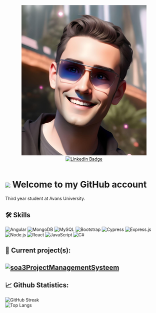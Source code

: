 <div id="header" align="center">
  <img src="https://github.com/Perunaz/Perunaz/blob/main/profilePicture.jpg" width="400" border-radius="25"/>
</div>
<div id="badges" align="center" >
  <a href="https://www.linkedin.com/in/caelan-van-eijnsbergen-03776323a/">
    <img src="https://img.shields.io/badge/LinkedIn-blue?style=for-the-badge&logo=linkedin&logoColor=white" alt="LinkedIn Badge"/>
    <br>
    <img src="https://komarev.com/ghpvc/?username=Perunaz&style=flat-square&color=blue" alt=""/>
  </a>
</div>

# <img src="https://media.giphy.com/media/hvRJCLFzcasrR4ia7z/giphy.gif" width="30px"/> Welcome to my GitHub account

Third year student at Avans University.

## 🛠 Skills
![Angular](https://img.shields.io/badge/Angular-DD0031?style=for-the-badge&logo=angular&logoColor=white)
![MongoDB](https://img.shields.io/badge/MongoDB-4EA94B?style=for-the-badge&logo=mongodb&logoColor=white)
![MySQL](https://img.shields.io/badge/MySQL-005C84?style=for-the-badge&logo=mysql&logoColor=white)
![Bootstrap](https://img.shields.io/badge/Bootstrap-563D7C?style=for-the-badge&logo=bootstrap&logoColor=white)
![Cypress](https://img.shields.io/badge/Cypress-17202C?style=for-the-badge&logo=cypress&logoColor=white)
![Express.js](https://img.shields.io/badge/Express.js-000000?style=for-the-badge&logo=express&logoColor=white)
![Node.js](https://img.shields.io/badge/Node.js-339933?style=for-the-badge&logo=nodedotjs&logoColor=white)
![React](https://img.shields.io/badge/React-20232A?style=for-the-badge&logo=react&logoColor=61DAFB)
![JavaScript](https://img.shields.io/badge/JavaScript-323330?style=for-the-badge&logo=javascript&logoColor=F7DF1E)
![C#](https://img.shields.io/badge/C%23-239120?style=for-the-badge&logo=c-sharp&logoColor=white)

## 👷 Current project(s):
<a href="https://github.com/Perunaz/soa3ProjectManagementSysteem"><img width="278" src="https://denvercoder1-github-readme-stats.vercel.app/api/pin/?username=Perunaz&repo=soa3ProjectManagementSysteem&theme=vision-friendly-dark" alt="soa3ProjectManagementSysteem"></a>
---

## 📈 Github Statistics:
![GitHub Streak](http://github-readme-streak-stats.herokuapp.com?user=Perunaz&theme=dark&background=000000)<br>
![Top Langs](https://github-readme-stats.vercel.app/api/top-langs/?username=Perunaz&layout=compact&theme=vision-friendly-dark)
